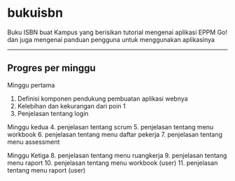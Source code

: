 # bukuisbn
Buku ISBN buat Kampus yang berisikan tutorial mengenai aplikasi EPPM Go! dan juga mengenai panduan pengguna untuk menggunakan aplikasinya

------------------------------------------------
Progres per minggu
------------------------------------------------

Minggu pertama
1. Definisi komponen pendukung pembuatan aplikasi webnya
2. Kelebihan dan kekurangan dari poin 1
3. Penjelasan tentang login

Minggu kedua
4. penjelasan tentang scrum
5. penjelasan tentang menu workbook
6. penjelasan tentang menu daftar pekerja
7. penjelasan tentang menu assessment

Minggu Ketiga
8. penjelasan tentang menu ruangkerja
9. penjelasan tentang menu raport
10. penjelasan tentang menu workbook (user)
11. penjelasan tentang menu raport (user)
